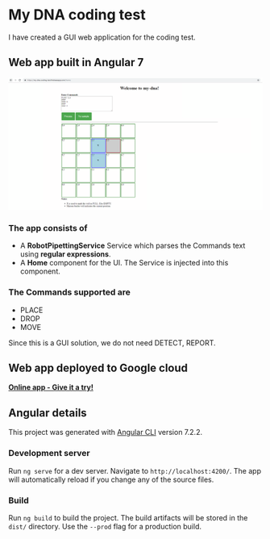 # My DNA coding test

I have created a GUI web application for the coding test.

## Web app built in Angular 7

![Web App](https://github.com/VeritasSoftware/my-dna/blob/master/my-dna/src/Screenshot.PNG)

### The app consists of

*   A **RobotPipettingService** Service which parses the Commands text using **regular expressions**.
*   A **Home** component for the UI. The Service is injected into this component.

### The Commands supported are

*   PLACE
*   DROP
*   MOVE

Since this is a GUI solution, we do not need DETECT, REPORT.

## Web app deployed to Google cloud

[**Online app - Give it a try!**](https://my-dna-coding-test.firebaseapp.com)

## Angular details

This project was generated with [Angular CLI](https://github.com/angular/angular-cli) version 7.2.2.

### Development server

Run `ng serve` for a dev server. Navigate to `http://localhost:4200/`. The app will automatically reload if you change any of the source files.

### Build

Run `ng build` to build the project. The build artifacts will be stored in the `dist/` directory. Use the `--prod` flag for a production build.

